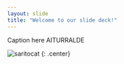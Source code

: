 ```yaml
---
layout: slide
title: "Welcome to our slide deck!"
---
```


Caption here AITURRALDE

![saritocat](https://octodex.github.com/images/saritocat.png)
{: .center}
